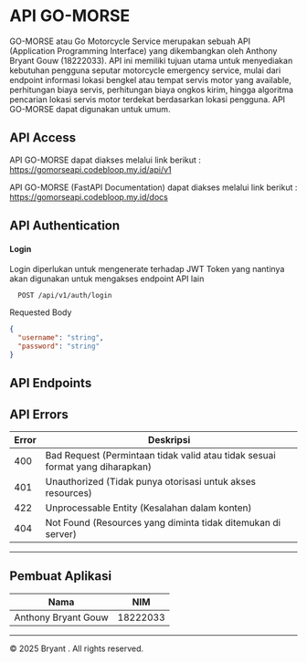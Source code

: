 # API GO-MORSE

GO-MORSE atau Go Motorcycle Service merupakan sebuah API (Application Programming Interface) yang dikembangkan oleh Anthony Bryant Gouw (18222033). API ini memiliki tujuan utama untuk menyediakan kebutuhan pengguna seputar motorcycle emergency service, mulai dari endpoint informasi lokasi bengkel atau tempat servis motor yang available, perhitungan biaya servis, perhitungan biaya ongkos kirim, hingga algoritma pencarian lokasi servis motor terdekat berdasarkan lokasi pengguna. API GO-MORSE dapat digunakan untuk umum.

## API Access

API GO-MORSE dapat diakses melalui link berikut :
https://gomorseapi.codebloop.my.id/api/v1

API GO-MORSE (FastAPI Documentation) dapat diakses melalui link berikut :
https://gomorseapi.codebloop.my.id/docs

## API Authentication

#### Login
Login diperlukan untuk mengenerate terhadap JWT Token yang nantinya akan digunakan untuk mengakses endpoint API lain

```http
  POST /api/v1/auth/login
```

Requested Body
```json
{
  "username": "string",
  "password": "string"
}
```

## API Endpoints

## API Errors

| Error | Deskripsi                                                                     |
| ----- | ----------------------------------------------------------------------------- |
| 400   | Bad Request (Permintaan tidak valid atau tidak sesuai format yang diharapkan) |
| 401   | Unauthorized (Tidak punya otorisasi untuk akses resources)                    |
| 422   | Unprocessable Entity (Kesalahan dalam konten)                                 |
| 404   | Not Found (Resources yang diminta tidak ditemukan di server)                  |

---

## Pembuat Aplikasi

| Nama                | NIM      |
| ------------------- | -------- |
| Anthony Bryant Gouw | 18222033 |

---

© 2025 Bryant . All rights reserved.
